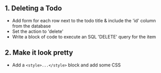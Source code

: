 ## 1. Deleting a Todo

* Add form for each row next to the todo title &amp; include the 'id' column from the database
* Set the action to 'delete'
* Write a block of code to execute an SQL 'DELETE' query for the item

## 2. Make it look pretty

* Add a `<style>...</style>` block and add some CSS

